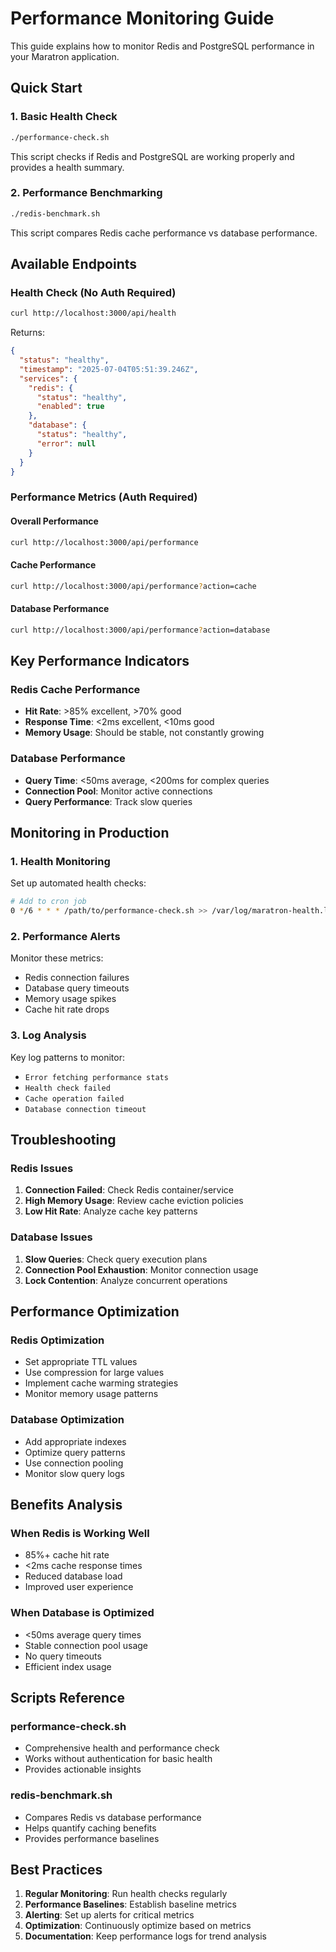 # Performance Monitoring Guide

This guide explains how to monitor Redis and PostgreSQL performance in your Maratron application.

## Quick Start

### 1. Basic Health Check
```bash
./performance-check.sh
```

This script checks if Redis and PostgreSQL are working properly and provides a health summary.

### 2. Performance Benchmarking
```bash
./redis-benchmark.sh
```

This script compares Redis cache performance vs database performance.

## Available Endpoints

### Health Check (No Auth Required)
```bash
curl http://localhost:3000/api/health
```

Returns:
```json
{
  "status": "healthy",
  "timestamp": "2025-07-04T05:51:39.246Z",
  "services": {
    "redis": {
      "status": "healthy", 
      "enabled": true
    },
    "database": {
      "status": "healthy",
      "error": null
    }
  }
}
```

### Performance Metrics (Auth Required)

#### Overall Performance
```bash
curl http://localhost:3000/api/performance
```

#### Cache Performance
```bash
curl http://localhost:3000/api/performance?action=cache
```

#### Database Performance
```bash
curl http://localhost:3000/api/performance?action=database
```

## Key Performance Indicators

### Redis Cache Performance
- **Hit Rate**: >85% excellent, >70% good
- **Response Time**: <2ms excellent, <10ms good
- **Memory Usage**: Should be stable, not constantly growing

### Database Performance
- **Query Time**: <50ms average, <200ms for complex queries
- **Connection Pool**: Monitor active connections
- **Query Performance**: Track slow queries

## Monitoring in Production

### 1. Health Monitoring
Set up automated health checks:
```bash
# Add to cron job
0 */6 * * * /path/to/performance-check.sh >> /var/log/maratron-health.log
```

### 2. Performance Alerts
Monitor these metrics:
- Redis connection failures
- Database query timeouts
- Memory usage spikes
- Cache hit rate drops

### 3. Log Analysis
Key log patterns to monitor:
- `Error fetching performance stats`
- `Health check failed`
- `Cache operation failed`
- `Database connection timeout`

## Troubleshooting

### Redis Issues
1. **Connection Failed**: Check Redis container/service
2. **High Memory Usage**: Review cache eviction policies
3. **Low Hit Rate**: Analyze cache key patterns

### Database Issues
1. **Slow Queries**: Check query execution plans
2. **Connection Pool Exhaustion**: Monitor connection usage
3. **Lock Contention**: Analyze concurrent operations

## Performance Optimization

### Redis Optimization
- Set appropriate TTL values
- Use compression for large values
- Implement cache warming strategies
- Monitor memory usage patterns

### Database Optimization
- Add appropriate indexes
- Optimize query patterns
- Use connection pooling
- Monitor slow query logs

## Benefits Analysis

### When Redis is Working Well
- 85%+ cache hit rate
- <2ms cache response times
- Reduced database load
- Improved user experience

### When Database is Optimized
- <50ms average query times
- Stable connection pool usage
- No query timeouts
- Efficient index usage

## Scripts Reference

### performance-check.sh
- Comprehensive health and performance check
- Works without authentication for basic health
- Provides actionable insights

### redis-benchmark.sh
- Compares Redis vs database performance
- Helps quantify caching benefits
- Provides performance baselines

## Best Practices

1. **Regular Monitoring**: Run health checks regularly
2. **Performance Baselines**: Establish baseline metrics
3. **Alerting**: Set up alerts for critical metrics
4. **Optimization**: Continuously optimize based on metrics
5. **Documentation**: Keep performance logs for trend analysis